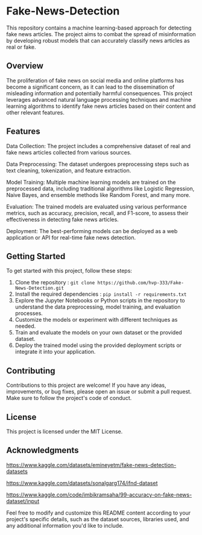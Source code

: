 # **Fake-News-Detection**
This repository contains a machine learning-based approach for detecting fake news articles. The project aims to combat the spread of misinformation by developing robust models that can accurately classify news articles as real or fake.

## **Overview**

The proliferation of fake news on social media and online platforms has become a significant concern, as it can lead to the dissemination of misleading information and potentially harmful consequences. This project leverages advanced natural language processing techniques and machine learning algorithms to identify fake news articles based on their content and other relevant features.

## **Features**

Data Collection: The project includes a comprehensive dataset of real and fake news articles collected from various sources.

Data Preprocessing: The dataset undergoes preprocessing steps such as text cleaning, tokenization, and feature extraction.

Model Training: Multiple machine learning models are trained on the preprocessed data, including traditional algorithms like Logistic Regression, Naive Bayes, and ensemble methods like Random Forest, and many more.

Evaluation: The trained models are evaluated using various performance metrics, such as accuracy, precision, recall, and F1-score, to assess their effectiveness in detecting fake news articles.

Deployment: The best-performing models can be deployed as a web application or API for real-time fake news detection.

## **Getting Started**

To get started with this project, follow these steps:

1.  Clone the repository : `git clone https://github.com/hvp-333/Fake-News-Detection.git`
2.  Install the required dependencies : `pip install -r requirements.txt`
3.  Explore the Jupyter Notebooks or Python scripts in the repository to understand the data preprocessing, model training, and evaluation processes.
4.  Customize the models or experiment with different techniques as needed.
5.  Train and evaluate the models on your own dataset or the provided dataset.
6.  Deploy the trained model using the provided deployment scripts or integrate it into your application.

## **Contributing**

Contributions to this project are welcome! If you have any ideas, improvements, or bug fixes, please open an issue or submit a pull request. Make sure to follow the project's code of conduct.

## **License**

This project is licensed under the MIT License.

## **Acknowledgments**

https://www.kaggle.com/datasets/emineyetm/fake-news-detection-datasets

https://www.kaggle.com/datasets/sonalgarg174/ifnd-dataset

https://www.kaggle.com/code/imbikramsaha/99-accuracy-on-fake-news-dataset/input

Feel free to modify and customize this README content according to your project's specific details, such as the dataset sources, libraries used, and any additional information you'd like to include.
